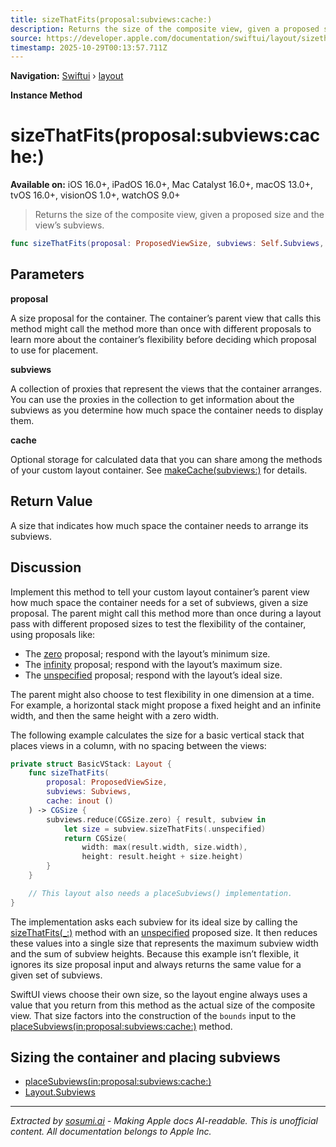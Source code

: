 ```yaml
---
title: sizeThatFits(proposal:subviews:cache:)
description: Returns the size of the composite view, given a proposed size and the view’s subviews.
source: https://developer.apple.com/documentation/swiftui/layout/sizethatfits(proposal:subviews:cache:)
timestamp: 2025-10-29T00:13:57.711Z
---
```


**Navigation:** [Swiftui](/documentation/swiftui) › [layout](/documentation/swiftui/layout)

**Instance Method**

# sizeThatFits(proposal:subviews:cache:)

**Available on:** iOS 16.0+, iPadOS 16.0+, Mac Catalyst 16.0+, macOS 13.0+, tvOS 16.0+, visionOS 1.0+, watchOS 9.0+

> Returns the size of the composite view, given a proposed size and the view’s subviews.

```swift
func sizeThatFits(proposal: ProposedViewSize, subviews: Self.Subviews, cache: inout Self.Cache) -> CGSize
```

## Parameters

**proposal**

A size proposal for the container. The container’s parent view that calls this method might call the method more than once with different proposals to learn more about the container’s flexibility before deciding which proposal to use for placement.



**subviews**

A collection of proxies that represent the views that the container arranges. You can use the proxies in the collection to get information about the subviews as you determine how much space the container needs to display them.



**cache**

Optional storage for calculated data that you can share among the methods of your custom layout container. See [makeCache(subviews:)](/documentation/swiftui/layout/makecache(subviews:)) for details.



## Return Value

A size that indicates how much space the container needs to arrange its subviews.

## Discussion

Implement this method to tell your custom layout container’s parent view how much space the container needs for a set of subviews, given a size proposal. The parent might call this method more than once during a layout pass with different proposed sizes to test the flexibility of the container, using proposals like:

- The [zero](/documentation/swiftui/proposedviewsize/zero) proposal; respond with the layout’s minimum size.
- The [infinity](/documentation/swiftui/proposedviewsize/infinity) proposal; respond with the layout’s maximum size.
- The [unspecified](/documentation/swiftui/proposedviewsize/unspecified) proposal; respond with the layout’s ideal size.

The parent might also choose to test flexibility in one dimension at a time. For example, a horizontal stack might propose a fixed height and an infinite width, and then the same height with a zero width.

The following example calculates the size for a basic vertical stack that places views in a column, with no spacing between the views:

```swift
private struct BasicVStack: Layout {
    func sizeThatFits(
        proposal: ProposedViewSize,
        subviews: Subviews,
        cache: inout ()
    ) -> CGSize {
        subviews.reduce(CGSize.zero) { result, subview in
            let size = subview.sizeThatFits(.unspecified)
            return CGSize(
                width: max(result.width, size.width),
                height: result.height + size.height)
        }
    }

    // This layout also needs a placeSubviews() implementation.
}
```

The implementation asks each subview for its ideal size by calling the [sizeThatFits(_:)](/documentation/swiftui/layoutsubview/sizethatfits(_:)) method with an [unspecified](/documentation/swiftui/proposedviewsize/unspecified) proposed size. It then reduces these values into a single size that represents the maximum subview width and the sum of subview heights. Because this example isn’t flexible, it ignores its size proposal input and always returns the same value for a given set of subviews.

SwiftUI views choose their own size, so the layout engine always uses a value that you return from this method as the actual size of the composite view. That size factors into the construction of the `bounds` input to the [placeSubviews(in:proposal:subviews:cache:)](/documentation/swiftui/layout/placesubviews(in:proposal:subviews:cache:)) method.

## Sizing the container and placing subviews

- [placeSubviews(in:proposal:subviews:cache:)](/documentation/swiftui/layout/placesubviews(in:proposal:subviews:cache:))
- [Layout.Subviews](/documentation/swiftui/layout/subviews)

---

*Extracted by [sosumi.ai](https://sosumi.ai) - Making Apple docs AI-readable.*
*This is unofficial content. All documentation belongs to Apple Inc.*
